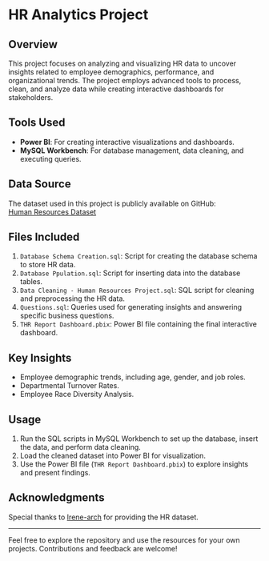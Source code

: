 # HR Analytics Project

## Overview
This project focuses on analyzing and visualizing HR data to uncover insights related to employee demographics, performance, and organizational trends. The project employs advanced tools to process, clean, and analyze data while creating interactive dashboards for stakeholders.

## Tools Used
- **Power BI**: For creating interactive visualizations and dashboards.
- **MySQL Workbench**: For database management, data cleaning, and executing queries.

## Data Source
The dataset used in this project is publicly available on GitHub:  
[Human Resources Dataset](https://github.com/Irene-arch/HR-Dashboard-MySQL-PowerBI/blob/main/Human%20Resources.csv)

## Files Included
1. `Database Schema Creation.sql`: Script for creating the database schema to store HR data.
2. `Database Ppulation.sql`: Script for inserting data into the database tables.
3. `Data Cleaning - Human Resources Project.sql`: SQL script for cleaning and preprocessing the HR data.
4. `Questions.sql`: Queries used for generating insights and answering specific business questions.
5. `THR Report Dashboard.pbix`: Power BI file containing the final interactive dashboard.

## Key Insights
- Employee demographic trends, including age, gender, and job roles.
- Departmental Turnover Rates.
- Employee Race Diversity Analysis.

## Usage
1. Run the SQL scripts in MySQL Workbench to set up the database, insert the data, and perform data cleaning.
2. Load the cleaned dataset into Power BI for visualization.
3. Use the Power BI file (`THR Report Dashboard.pbix`) to explore insights and present findings.

## Acknowledgments
Special thanks to [Irene-arch](https://github.com/Irene-arch) for providing the HR dataset.

---

Feel free to explore the repository and use the resources for your own projects. Contributions and feedback are welcome!
